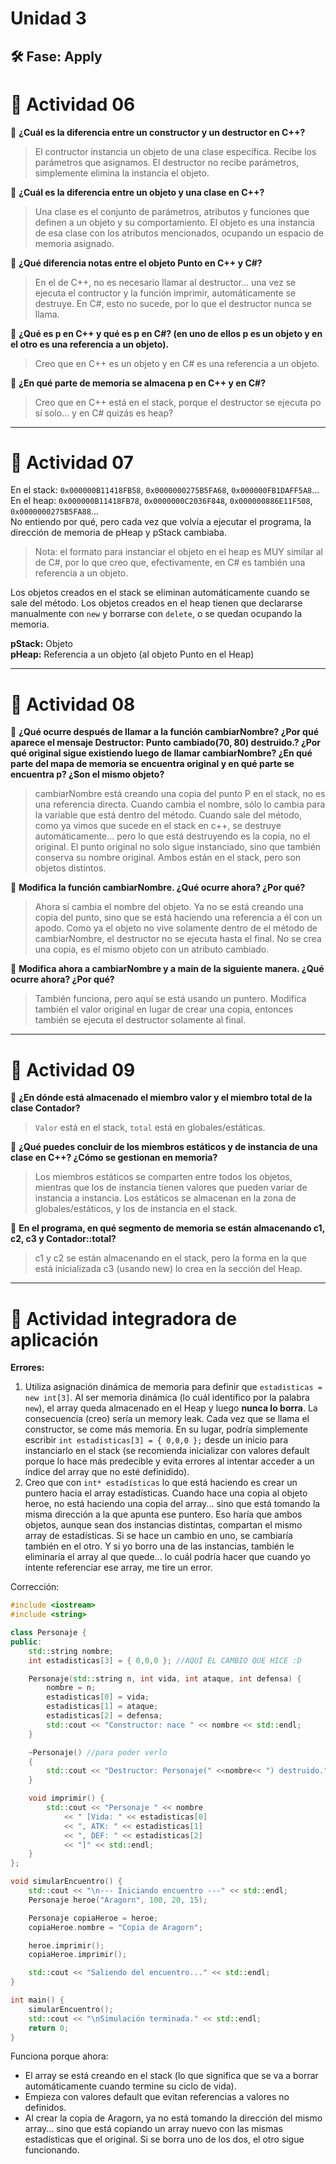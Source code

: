# Unidad 3


## 🛠 Fase: Apply
# 📝 Actividad 06

🌱 **¿Cuál es la diferencia entre un constructor y un destructor en C++?**  
> El contructor instancia un objeto de una clase específica. Recibe los parámetros que asignamos. El destructor no recibe parámetros, simplemente elimina la instancia el objeto.    

🌿 **¿Cuál es la diferencia entre un objeto y una clase en C++?**  
> Una clase es el conjunto de parámetros, atributos y funciones que definen a un objeto y su comportamiento. El objeto es una instancia de esa clase con los atributos mencionados, ocupando un espacio de memoria asignado.   

🌼 **¿Qué diferencia notas entre el objeto Punto en C++ y C#?**  
> En el de C++, no es necesario llamar al destructor... una vez se ejecuta el contructor y la función imprimir, automáticamente se destruye. En C#, esto no sucede, por lo que el destructor nunca se llama.  

🌻 **¿Qué es p en C++ y qué es p en C#? (en uno de ellos p es un objeto y en el otro es una referencia a un objeto).**  
> Creo que en C++ es un objeto y en C# es una referencia a un objeto. 

🌱 **¿En qué parte de memoria se almacena p en C++ y en C#?**  
> Creo que en C++ está en el stack, porque el destructor se ejecuta po sí solo... y en C# quizás es heap?

___

# 📝 Actividad 07

En el stack: `0x000000B11418FB58`,  `0x0000000275B5FA68`, `0x000000FB1DAFF5A8`...    
En el heap: `0x000000B11418FB78`, `0x0000000C2036F848`, `0x000000886E11F508`, `0x0000000275B5FA88`...    
No entiendo por qué, pero cada vez que volvía a ejecutar el programa, la dirección de memoria de pHeap y pStack cambiaba.    

> Nota: el formato para instanciar el objeto en el heap es MUY similar al de C#, por lo que creo que, efectivamente, en C# es también una referencia a un objeto.

Los objetos creados en el stack se eliminan automáticamente cuando se sale del método. Los objetos creados en el heap tienen que declararse manualmente con `new` y borrarse con `delete`, o se quedan ocupando la memoria.   
  
**pStack:** Objeto  
**pHeap:** Referencia a un objeto (al objeto Punto en el Heap)  

___

# 📝 Actividad 08

🌱 **¿Qué ocurre después de llamar a la función cambiarNombre? ¿Por qué aparece el mensaje Destructor: Punto cambiado(70, 80) destruido.? ¿Por qué original sigue existiendo luego de llamar cambiarNombre? ¿En qué parte del mapa de memoria se encuentra original y en qué parte se encuentra p? ¿Son el mismo objeto?**  
> cambiarNombre está creando una copia del punto P en el stack, no es una referencia directa. Cuando cambia el nombre, sólo lo cambia para la variable que está dentro del método. Cuando sale del método, como ya vimos que sucede en el stack en c++, se destruye automáticamente... pero lo que está destruyendo es la copia, no el original. El punto original no solo sigue instanciado, sino que también conserva su nombre original. Ambos están en el stack, pero son objetos distintos.  

🌿 **Modifica la función cambiarNombre. ¿Qué ocurre ahora? ¿Por qué?**  
> Ahora sí cambia el nombre del objeto. Ya no se está creando una copia del punto, sino que se está haciendo una referencia a él con un apodo. Como ya el objeto no vive solamente dentro de el método de cambiarNombre, el destructor no se ejecuta hasta el final. No se crea una copia, es el mismo objeto con un atributo cambiado.  

🌼 **Modifica ahora a cambiarNombre y a main de la siguiente manera. ¿Qué ocurre ahora? ¿Por qué?**  
> También funciona, pero aquí se está usando un puntero. Modifica también el valor original en lugar de crear una copia, entonces también se ejecuta el destructor solamente al final.  

___

# 📝 Actividad 09

🌱 **¿En dónde está almacenado el miembro valor y el miembro total de la clase Contador?**  
> `Valor` está en el stack, `total` está en globales/estáticas.  

🌿 **¿Qué puedes concluir de los miembros estáticos y de instancia de una clase en C++? ¿Cómo se gestionan en memoria?**  
> Los miembros estáticos se comparten entre todos los objetos, mientras que los de instancia tienen valores que pueden variar de instancia a instancia. Los estáticos se almacenan en la zona de globales/estáticos, y los de instancia en el stack. 

🌼 **En el programa, en qué segmento de memoria se están almacenando c1, c2, c3 y Contador::total?**  
> c1 y c2 se están almacenando en el stack, pero la forma en la que está inicializada c3 (usando new) lo crea en la sección del Heap.   

___

# 📝 Actividad integradora de aplicación
**Errores:**  
1. Utiliza asignación dinámica de memoria para definir que `estadisticas = new int[3]`. Al ser memoria dinámica (lo cuál identifico por la palabra `new`), el array queda almacenado en el Heap y luego **nunca lo borra**. La consecuencia (creo) sería un memory leak. Cada vez que se llama el constructor, se come más memoria. En su lugar, podría simplemente escribir `int estadisticas[3] = { 0,0,0 };` desde un inicio para instanciarlo en el stack (se recomienda inicializar con valores default porque lo hace más predecible y evita errores al intentar acceder a un índice del array que no esté definidido).
2. Creo que con `int* estadísticas` lo que está haciendo es crear un puntero hacia el array estadísticas. Cuando hace una copia al objeto heroe, no está haciendo una copia del array... sino que está tomando la misma dirección a la que apunta ese puntero. Eso haría que ambos objetos, aunque sean dos instancias distintas, compartan el mismo array de estadísticas. Si se hace un cambio en uno, se cambiaría también en el otro. Y si yo borro una de las instancias, también le eliminaría el array al que quede... lo cuál podría hacer que cuando yo intente referenciar ese array, me tire un error.

  
Corrección:  
```program.cpp
#include <iostream>
#include <string>

class Personaje {
public:
    std::string nombre;
    int estadisticas[3] = { 0,0,0 }; //AQUÍ EL CAMBIO QUE HICE :D

    Personaje(std::string n, int vida, int ataque, int defensa) {
        nombre = n;
        estadisticas[0] = vida;
        estadisticas[1] = ataque;
        estadisticas[2] = defensa;
        std::cout << "Constructor: nace " << nombre << std::endl;
    }

    ~Personaje() //para poder verlo
    {
        std::cout << "Destructor: Personaje(" <<nombre<< ") destruido." << std::endl;
    }

    void imprimir() {
        std::cout << "Personaje " << nombre
            << " [Vida: " << estadisticas[0]
            << ", ATK: " << estadisticas[1]
            << ", DEF: " << estadisticas[2]
            << "]" << std::endl;
    }
};

void simularEncuentro() {
    std::cout << "\n--- Iniciando encuentro ---" << std::endl;
    Personaje heroe("Aragorn", 100, 20, 15);

    Personaje copiaHeroe = heroe;
    copiaHeroe.nombre = "Copia de Aragorn";

    heroe.imprimir();
    copiaHeroe.imprimir();

    std::cout << "Saliendo del encuentro..." << std::endl;
}

int main() {
    simularEncuentro();
    std::cout << "\nSimulación terminada." << std::endl;
    return 0;
}
```

Funciona porque ahora:
- El array se está creando en el stack (lo que significa que se va a borrar automáticamente cuando termine su ciclo de vida).  
- Empieza con valores default que evitan referencias a valores no definidos.  
- Al crear la copia de Aragorn, ya no está tomando la dirección del mismo array... sino que está copiando un array nuevo con las mismas estadísticas que el original. Si se borra uno de los dos, el otro sigue funcionando.  

